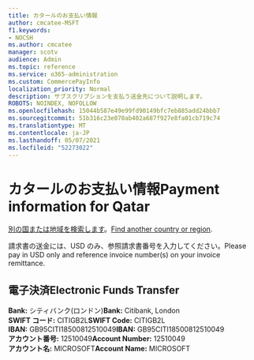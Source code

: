 ```yaml
---
title: カタールのお支払い情報
author: cmcatee-MSFT
f1.keywords:
- NOCSH
ms.author: cmcatee
manager: scotv
audience: Admin
ms.topic: reference
ms.service: o365-administration
ms.custom: CommercePayInfo
localization_priority: Normal
description: サブスクリプションを支払う送金先について説明します。
ROBOTS: NOINDEX, NOFOLLOW
ms.openlocfilehash: 15044b587e49e99fd90149bfc7eb885add24bbb7
ms.sourcegitcommit: 51b316c23e070ab402a687f927e8fa01cb719c74
ms.translationtype: MT
ms.contentlocale: ja-JP
ms.lasthandoff: 05/07/2021
ms.locfileid: "52273022"
---
```

# <a name="payment-information-for-qatar"></a><span data-ttu-id="f5031-103">カタールのお支払い情報</span><span class="sxs-lookup"><span data-stu-id="f5031-103">Payment information for Qatar</span></span>

<span data-ttu-id="f5031-104">[別の国または地域を検索します](../billing-and-payments/pay-for-your-subscription.md)。</span><span class="sxs-lookup"><span data-stu-id="f5031-104">[Find another country or region](../billing-and-payments/pay-for-your-subscription.md).</span></span>

<span data-ttu-id="f5031-105">請求書の送金には、USD のみ、参照請求書番号を入力してください。</span><span class="sxs-lookup"><span data-stu-id="f5031-105">Please pay in USD only and reference invoice number(s) on your invoice remittance.</span></span>

## <a name="electronic-funds-transfer"></a><span data-ttu-id="f5031-106">電子決済</span><span class="sxs-lookup"><span data-stu-id="f5031-106">Electronic Funds Transfer</span></span>

<span data-ttu-id="f5031-107">**Bank:** シティバンク(ロンドン)</span><span class="sxs-lookup"><span data-stu-id="f5031-107">**Bank:** Citibank, London</span></span>  
<span data-ttu-id="f5031-108">**SWIFT コード:** CITIGB2L</span><span class="sxs-lookup"><span data-stu-id="f5031-108">**SWIFT Code:** CITIGB2L</span></span>  
<span data-ttu-id="f5031-109">**IBAN:** GB95CITI18500812510049</span><span class="sxs-lookup"><span data-stu-id="f5031-109">**IBAN:** GB95CITI18500812510049</span></span>  
<span data-ttu-id="f5031-110">**アカウント番号:** 12510049</span><span class="sxs-lookup"><span data-stu-id="f5031-110">**Account Number:** 12510049</span></span>  
<span data-ttu-id="f5031-111">**アカウント名:** MICROSOFT</span><span class="sxs-lookup"><span data-stu-id="f5031-111">**Account Name:** MICROSOFT</span></span>  